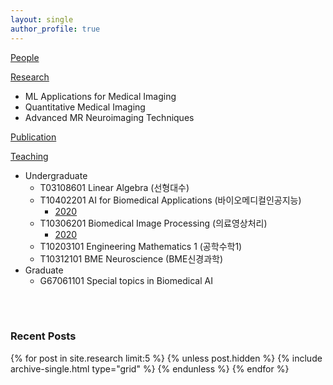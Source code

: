 ```yaml
---
layout: single
author_profile: true
---
```




[People](/people/)

[Research](https://sites.google.com/view/yhnam/research)
- ML Applications for Medical Imaging
- Quantitative Medical Imaging
- Advanced MR Neuroimaging Techniques

[Publication](https://scholar.google.co.kr/citations?hl=ko&user=UZcwGAoAAAAJ&view_op=list_works&sortby=pubdate)

[Teaching]()
- Undergraduate
    - T03108601 Linear Algebra (선형대수)
    - T10402201 AI for Biomedical Applications (바이오메디컬인공지능)
        - [2020](https://hufsaim.github.io/T10402201/)
    - T10306201 Biomedical Image Processing (의료영상처리)
        - [2020](https://hufsaim.github.io/T10306201/)
    - T10203101 Engineering Mathematics 1 (공학수학1)
    - T10312101 BME Neuroscience (BME신경과학)
- Graduate
    - G67061101 Special topics in Biomedical AI

<br>
<br>

### Recent Posts

{% for post in site.research limit:5 %}
  {% unless post.hidden %}
    {% include archive-single.html type="grid" %}
  {% endunless %}
{% endfor %}

<br>
